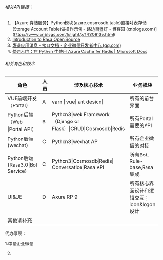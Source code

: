 ###### 相关API链接：

1. 【Azure 存储服务】Python模块(azure.cosmosdb.table)直接对表存储(Storage Account Table)做操作示例 - 路边两盏灯 - 博客园 (cnblogs.com)](https://www.cnblogs.com/lulight/p/14308135.html)
2. [ Introduction to Rasa Open Source](https://rasa.com/docs/rasa/)
3. [ 发送应用消息 - 接口文档 - 企业微信开发者中心 (qq.com)](https://developer.work.weixin.qq.com/document/path/90236)
4. [ 快速入门：在 Python 中使用 Azure Cache for Redis | Microsoft Docs](https://docs.microsoft.com/zh-cn/azure/azure-cache-for-redis/cache-python-get-started)



###### 相关角色和技术

| 角色                              | 人员 | 涉及核心技术                                                 | 业务模块                                    |
| --------------------------------- | ---- | ------------------------------------------------------------ | ------------------------------------------- |
| VUE前端开发（Portal）             | A    | yarn \| vue\| ant design\|                                   | 所有的前台界面                              |
| Python后端（Web \|Portal API）    | B    | Python3\|web Framework（Django or Flask）\|CRUD\|Cosmosdb\|Redis | 所有Portal 需要的API                        |
| Python后端 (wechat)               | C    | Python3\|wechat API                                          | 所有企业微信的对接                          |
| Python后端 (Rasa3.0\|Bot Service) | C    | Python3\|Cosmosdb\|Redis\| Conversation\|Rasa API            | 所有Bot，Rule-base,Rasa 集成                |
| UI&UE                             | D    | Axure RP 9                                                   | 所有核心界面设计和逻辑交互；icon&logon 设计 |
| 其他请补充                        |      |                                                              |                                             |

代办事项：

1.申请企业微信

2. 